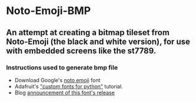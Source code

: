 # Noto-Emoji-BMP
## An attempt at creating a bitmap tileset from Noto-Emoji (the black and white version), for use with embedded screens like the st7789.

### Instructions used to generate bmp file
- Download Google's [noto emoji](https://fonts.google.com/download?family=Noto%20Emoji) font
- Adafruit's ["custom fonts for python"](https://learn.adafruit.com/custom-fonts-for-pyportal-circuitpython-display/conversion) tutorial.
- Blog [announcement of this font's release](https://developers.googleblog.com/2022/04/what-is-black-and-white-and-read-all.html)
